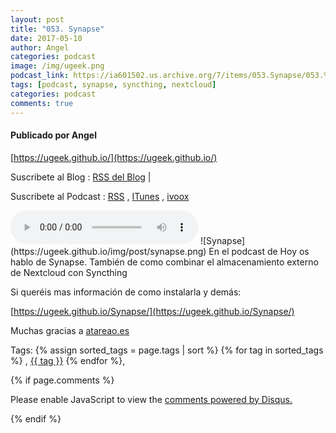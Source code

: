 ```yaml
---
layout: post
title: "053. Synapse"
date: 2017-05-10
author: Angel
categories: podcast
image: /img/ugeek.png
podcast_link: https://ia601502.us.archive.org/7/items/053.Synapse/053.%20Synapse%20.mp3
tags: [podcast, synapse, syncthing, nextcloud]
categories: podcast
comments: true
---
```

#### Publicado por Angel

[https://ugeek.github.io/](https://ugeek.github.io/)

Suscribete al Blog :  [RSS del Blog](http://feeds.feedburner.com/uGeekBlog) |

Suscribete al Podcast :  [RSS](http://feeds.feedburner.com/ugeek) , [ITunes](https://itunes.apple.com/us/podcast/ugeek/id1201421866?mt=2) , [ivoox](https://www.ivoox.com/podcast-ugeek_sq_f1383493_1.html)

<audio controls>
  <source src="https://ia601502.us.archive.org/7/items/053.Synapse/053.%20Synapse%20.mp3" type="audio/mpeg">
Your browser does not support the audio element.
</audio>
<!-- ---------------------------------------------------Pon aquí el audio-------------------------------------------------------- -->
![Synapse](https://ugeek.github.io/img/post/synapse.png)
En el podcast de Hoy os hablo de Synapse.  
También de como combinar el almacenamiento externo de Nextcloud con Syncthing

Si queréis mas información de como instalarla y demás:

[https://ugeek.github.io/Synapse/](https://ugeek.github.io/Synapse/)


Muchas gracias a [atareao.es](https://www.atareao.es/)


<!-- -------------------------------------Aquí abajo los comentarios -------------------------------------------  -->
Tags: {% assign sorted_tags = page.tags | sort %} {% for tag in sorted_tags %} , <span class="tag"><a href="/tag#{{ tag }}">{{ tag }}</a></span> {% endfor %},


{% if page.comments %}
<div id="disqus_thread"></div>
<script>

/**
*  RECOMMENDED CONFIGURATION VARIABLES: EDIT AND UNCOMMENT THE SECTION BELOW TO INSERT DYNAMIC VALUES FROM YOUR PLATFORM OR CMS.
*  LEARN WHY DEFINING THESE VARIABLES IS IMPORTANT: https://disqus.com/admin/universalcode/#configuration-variables*/
/*
var disqus_config = function () {
this.page.url = PAGE_URL;  // Replace PAGE_URL with your page's canonical URL variable
this.page.identifier = PAGE_IDENTIFIER; // Replace PAGE_IDENTIFIER with your page's unique identifier variable
};
*/
(function() { // DON'T EDIT BELOW THIS LINE
var d = document, s = d.createElement('script');
s.src = 'https://https-angelbcn-github-io-ugeek.disqus.com/embed.js';
s.setAttribute('data-timestamp', +new Date());
(d.head || d.body).appendChild(s);
})();
</script>
<noscript>Please enable JavaScript to view the <a href="https://disqus.com/?ref_noscript">comments powered by Disqus.</a></noscript>

{% endif %}

<script id="dsq-count-scr" src="//https-angelbcn-github-io-ugeek.disqus.com/count.js" async></script>
